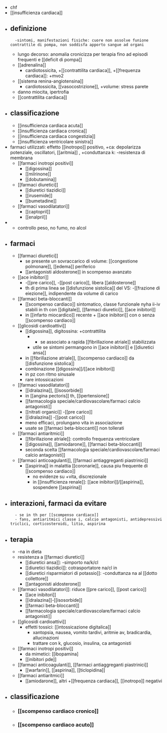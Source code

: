 - chf
- [[insufficienza cardiaca]]
- ## definizione
		-sintomi, manifestazioni fisiche: cuore non assolve funione contrattile di pompa, non soddisfa apporto sangue ad organi
	- lungo decorso: anomalia cronicizza per terapia fino ad episodi frequenti e [[deficit di pompa]]
	- [[adrenalina]]
		- cardiotossicita, +[[contrattilita cardiaca]], +[[frequenza cardiaca]]: +mvo2
	- [[sistema renina-angiotensina]]
		- cardiotossicita, [[vasocostrizione]], +volume: stress parete
	- danno miocita, ipertrofia
	- [[contrattilita cardiaca]]
- ## classificazione
	- [[insufficienza cardiaca acuta]]
	- [[insufficienza cardiaca cronica]]
	- [[insufficienza cardiaca congestizia]]
	- [[insufficienza ventricolare sinistra]]
- farmaci utilizzati: effetto [[inotropo]] positivo, +ca: depolarizza potenziale, oscillatori, [[aritmia]] , +conduttanza k: -resistenza di membrana
	- [[farmaci inotropi positivi]]
		- [[digossina]]
		- [[milrinone]]
		- [[dobutamina]]
	- [[farmaci diuretici]]
		- [[diuretici tiazidici]]
		- [[irusemide]]
		- [[bumetadine]]
	- [[farmaci vasodilatatori]]
		- [[captopril]]
		- [[enalpril]]
- - controllo peso, no fumo, no alcol
- ## farmaci
	- [[farmaci diuretici]]
		- se presente un sovraccarico di volume: [[congestione polmonare]], [[edema]] periferico
		- [[antagonisti aldosterone]] in scompenso avanzato
	- [[ace inibitori]]
		- -[[pre carico]], -[[post carico]], libera [[aldosterone]]
		- th di prima linea se [[disfunzione sistolica]] del VS: -[[frazione di eiezione]], indipendente da volume di carico
	- [[farmaci beta-bloccanti]]
		- [[scompenso cardiaco]] sintomatico, classe funzionale nyha ii-iv stabili in th con [[digitale]], [[farmaci diuretici]], [[ace inibitori]]
		- in [[infarto miocardico]] recente + [[ace inibitori]] con o senza [[scompenso cardiaco]]
	- [[glicosidi cardioattivi]]
		- [[digossina]], digitossina: +contrattilita
			- + se associato a rapida [[fibrillazione atriale]] stabilizzata
			- utile se sintomi permangono in [[ace inibitori]] e [[diuretici ansa]]
		- in [[fibrillazione atriale]], [[scompenso cardiaco]] da [[disfunzione sistolica]]
		- combinazione [[digossina]]/[[ace inibitori]]
		- in pz con ritmo sinusale
		- rare intossicazioni
	- [[farmaci vasodilatatori]]
		- [[idralazina]], [[isosorbide]]
		- in [[angina pectoris]] th, [[ipertensione]]
		- [[farmacologia speciale/cardiovascolare/farmaci calcio antagonisti]]
		- [[nitrati organici]] -[[pre carico]]
		- [[idralazina]] -[[post carico]]
		- meno efficaci, prolungano vita in associazione
		- usate se [[farmaci beta-bloccanti]] non tollerati
	- [[farmaci antiaritmici]]
		- [[fibrillazione atriale]]: controllo frequenza ventricolare
		- [[digossina]], [[amiodarone]], [[farmaci beta-bloccanti]]
		- seconda scelta [[farmacologia speciale/cardiovascolare/farmaci calcio antagonisti]]
	- [[farmaci anticoagulanti]], [[farmaci antiaggreganti piastrinici]]
		- [[aspirina]] in malattia [[coronarie]], causa piu frequente di [[scompenso cardiaco]]
			- no evidenze su +vita, discrezionale
			- in [[insufficienza renale]]: [[ace inibitori]]/[[aspirina]], sospendere [[aspirina]]
- ## interazioni, farmaci da evitare
		- se in th per [[scompenso cardiaco]]
		- fans, antiaritmici classe i, calcio antagonisti, antidepressivi triclici, corticosteroidi, litio, aspirina
- ## terapia
	- -na in dieta
	- resistenza a [[farmaci diuretici]]
		- [[diuretici ansa]]: -simporto na/k/cl
		- [[diuretici tiazidici]]: cotrasportatore na/cl in
		- [[diuretici risparmiatori di potassio]]: -conduttanza na al [[dotto collettore]]
		- [[antagonisti aldosterone]]
	- [[farmaci vasodilatatori]]: riduce [[pre carico]], [[post carico]]
		- [[ace inibitori]]
		- [[idralazina]]-[[isosorbide]]
		- [[farmaci beta-bloccanti]]
		- [[farmacologia speciale/cardiovascolare/farmaci calcio antagonisti]]
	- [[glicosidi cardioattivi]]
		- effetti tossici: [[intossicazione digitalica]]
			- xantopsia, nausea, vomito tardivi, aritmie av, bradicardia, allucinazioni
			- trattare con k, glucosio, insulina, ca antagonisti
	- [[farmaci inotropi positivi]]
		- da mimetici: [[ibopamina]
		- [[inibitori pde]]
	- [[farmaci anticoagulanti]], [[farmaci antiaggreganti piastrinici]]
		- [[warfarin]], [[aspirina]], [[ticlopidina]]
	- [[farmaci antiaritmici]]
		- [[amiodarone]], altri +[[frequenza cardiaca]], [[inotropo]] negativi
- ## classificazione
	- ### [[scompenso cardiaco cronico]]
	- ### [[scompenso cardiaco acuto]]
